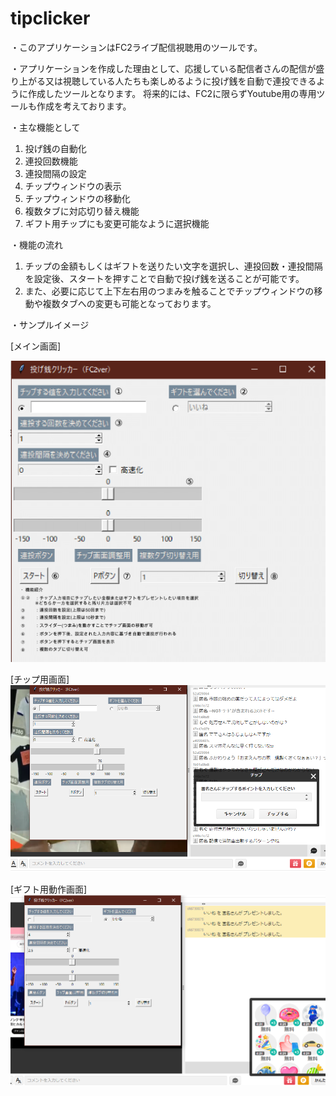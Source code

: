 # tipclicker

・このアプリケーションはFC2ライブ配信視聴用のツールです。

・アプリケーションを作成した理由として、応援している配信者さんの配信が盛り上がる又は視聴している人たちも楽しめるように投げ銭を自動で連投できるように作成したツールとなります。
将来的には、FC2に限らずYoutube用の専用ツールも作成を考えております。

・主な機能として
  
  1. 投げ銭の自動化
  2. 連投回数機能
  3. 連投間隔の設定
  4. チップウィンドウの表示
  5. チップウィンドウの移動化
  6. 複数タブに対応切り替え機能
  7. ギフト用チップにも変更可能なように選択機能

・機能の流れ

  1. チップの金額もしくはギフトを送りたい文字を選択し、連投回数・連投間隔を設定後、スタートを押すことで自動で投げ銭を送ることが可能です。
  2. また、必要に応じて上下左右用のつまみを触ることでチップウィンドウの移動や複数タブへの変更も可能となっております。

・サンプルイメージ

[メイン画面]

![tipclicker](./tipclicker.png)

[チップ用画面]
![sample](./sample1.png)

[ギフト用動作画面]
![sample2](./sample2.png)
  



